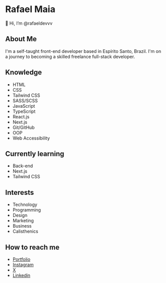 # Rafael Maia

👋 Hi, I’m @rafaeldevvv

## About Me

I'm a self-taught front-end developer based in Espírito Santo, Brazil. I'm on a journey to becoming a skilled freelance full-stack developer.

## Knowledge

- HTML
- CSS
- Tailwind CSS
- SASS/SCSS
- JavaScript
- TypeScript
- React.js
- Next.js
- Git/GitHub
- OOP
- Web Accessibility
  
## Currently learning

- Back-end
- Next.js
- Tailwind CSS

## Interests

- Technology
- Programming
- Design
- Marketing
- Business
- Calisthenics

## How to reach me

- [Portfolio](https://rafaeldevvv.github.io/rafaeldevvv)
- [Instagram](https://www.instagram.com/rafaeldevvv)
- [X](https://www.twitter.com/rafaeldevvv)
- [Linkedin](https://www.linkedin.com/in/rafael-maia-b69662263)
  

<!---
rafaeldevvv/rafaeldevvv is a ✨ special ✨ repository because its `README.md` (this file) appears on your GitHub profile.
You can click the Preview link to take a look at your changes.
--->
